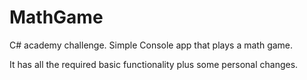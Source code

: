 # MathGame
 C# academy challenge. Simple Console app that plays a math game. 

It has all the required basic functionality plus some personal changes.